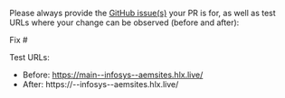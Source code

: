 Please always provide the [GitHub issue(s)](../issues) your PR is for, as well as test URLs where your change can be observed (before and after):

Fix #<gh-issue-id>

Test URLs:
- Before: https://main--infosys--aemsites.hlx.live/
- After: https://<branch>--infosys--aemsites.hlx.live/
